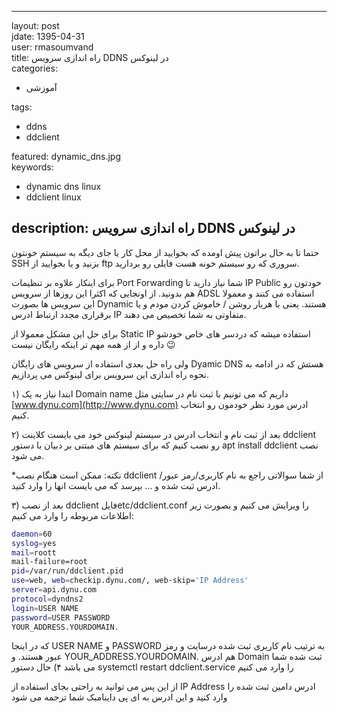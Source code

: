 * * *

layout: post  
jdate: 1395-04-31  
user: rmasoumvand  
title: راه اندازی سرویس DDNS در لینوکس  
categories:

*   آموزشی

tags:

*   ddns
*   ddclient

featured: dynamic_dns.jpg  
keywords:

*   dynamic dns linux
*   ddclient linux

## description: راه اندازی سرویس DDNS در لینوکس

حتما تا به حال براتون پیش اومده که بخوایید از محل کار یا جای دیگه به سیستم خونتون SSH بزنید و یا بخوایید از ftp سروری که رو سیستم خونه هست فایلی رو بردارید.

برای اینکار علاوه بر تنظیمات Port Forwarding شما نیاز دارید تا IP Public خودتون رو هم بدونید. از اونجایی که اکثرا این روزها از سرویس ADSL استفاده می کنند و معمولا این سرویس ها بصورت Dynamic هستند. یعنی با هربار روشن / خاموش کردن مودم و یا برقراری مجدد ارتباط ادرس IP متفاوتی به شما تخصیص می دهند.

برای حل این مشکل معمولا از Static IP استفاده میشه که دردسر های خاص خودشو داره و از از همه مهم تر اینکه رایگان نیست 😉

ولی راه حل بعدی استفاده از سرویس های رایگان Dyamic DNS هستش که در ادامه به نحوه راه اندازی این سرویس برای لینوکس می پردازیم.

۱) ابتدا نیاز به یک Domain name داریم که می تونیم با ثبت نام در سایتی مثل [www.dynu.com](http://www.dynu.com) ادرس مورد نظر خودمون رو انتخاب کنیم.

۲) بعد از ثبت نام و انتخاب ادرس در سیستم لینوکس خود می بایست کلاینت ddclient رو نصب کنیم که برای سیستم های مبتنی بر دبیان با دستور apt install ddclient نصب می شود.

*نکته: ممکن است هنگام نصب ddclient از شما سوالاتی راجع به نام کاربری/رمز عبور/ ادرس ثبت شده و ... بپرسد که می بایست انها را وارد کنید.

۳) بعد از نصب ddclient فایلetc/ddclient.conf را ویرایش می کنیم و بصورت زیر اطلاعات مربوطه را وارد می کنیم:

```sh
daemon=60
syslog=yes
mail=roott
mail-failure=root
pid=/var/run/ddclient.pid
use=web, web=checkip.dynu.com/, web-skip='IP Address'
server=api.dynu.com
protocol=dyndns2
login=USER NAME
password=USER PASSWORD
YOUR_ADDRESS.YOURDOMAIN.
```
که در اینجا USER NAME و PASSWORD به ترتیب نام کاربری ثبت شده درسایت و رمز عبور هستند. و YOUR_ADDRESS.YOURDOMAIN. هم ادرس Domain ثبت شده شما می باشد
۴) حال دستور systemctl restart ddclient.service را وارد می کنیم

از این پس می توانید به راحتی بجای استفاده از IP Address ادرس دامین ثبت شده را وارد کنید و این ادرس به ای پی داینامیک شما ترجمه می شود
